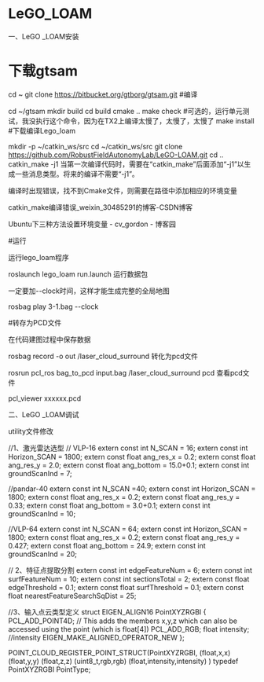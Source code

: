 # LeGO_LOAM
一、LeGO _LOAM安装

# 下载gtsam

cd ~
git clone https://bitbucket.org/gtborg/gtsam.git
#编译

cd ~/gtsam
mkdir build
cd build
cmake ..
make check   #可选的，运行单元测试，我没执行这个命令，因为在TX2上编译太慢了，太慢了，太慢了
make install
#下载编译Lego_loam

mkdir -p ~/catkin_ws/src
cd ~/catkin_ws/src
git clone https://github.com/RobustFieldAutonomyLab/LeGO-LOAM.git
cd ..
catkin_make -j1
 当第一次编译代码时，需要在“catkin_make”后面添加“-j1”以生成一些消息类型。将来的编译不需要“-j1”。

编译时出现错误，找不到Cmake文件，则需要在路径中添加相应的环境变量

catkin_make编译错误_weixin_30485291的博客-CSDN博客

Ubuntu下三种方法设置环境变量 - cv_gordon - 博客园

#运行

运行lego_loam程序

roslaunch lego_loam run.launch
运行数据包

一定要加--clock时间，这样才能生成完整的全局地图

rosbag play 3-1.bag --clock


#转存为PCD文件

在代码建图过程中保存数据

rosbag record -o out /laser_cloud_surround
转化为pcd文件

rosrun pcl_ros bag_to_pcd input.bag /laser_cloud_surround pcd
查看pcd文件

pcl_viewer xxxxxx.pcd

二、LeGO _LOAM调试

utility文件修改

//1、激光雷达选型
// VLP-16
extern const int N_SCAN = 16;
extern const int Horizon_SCAN = 1800;
extern const float ang_res_x = 0.2;
extern const float ang_res_y = 2.0;
extern const float ang_bottom = 15.0+0.1;
extern const int groundScanInd = 7;
 
 
//pandar-40
extern const int N_SCAN =40;
extern const int Horizon_SCAN = 1800;
extern const float ang_res_x = 0.2;
extern const float ang_res_y = 0.33;
extern const float ang_bottom = 3.0+0.1;
extern const int groundScanInd = 10;
 
//VLP-64
extern const int N_SCAN = 64;
extern const int Horizon_SCAN = 1800;
extern const float ang_res_x = 0.2;
extern const float ang_res_y = 0.427;
extern const float ang_bottom = 24.9;
extern const int groundScanInd = 20;
 
// 2、特征点提取分割
extern const int edgeFeatureNum = 6;
extern const int surfFeatureNum = 10;
extern const int sectionsTotal = 2;
extern const float edgeThreshold = 0.1;
extern const float surfThreshold = 0.1;
extern const float nearestFeatureSearchSqDist = 25;
 
//3、输入点云类型定义
struct EIGEN_ALIGN16 PointXYZRGBI
{
    PCL_ADD_POINT4D; // This adds the members x,y,z which can also be accessed using the point (which is float[4])
    PCL_ADD_RGB;
    float intensity;     //intensity
    EIGEN_MAKE_ALIGNED_OPERATOR_NEW
};
 
POINT_CLOUD_REGISTER_POINT_STRUCT(PointXYZRGBI,
                                  (float,x,x)
                                  (float,y,y)
                                  (float,z,z)
                                  (uint8_t,rgb,rgb)
                                  (float,intensity,intensity)
)
typedef PointXYZRGBI  PointType;

